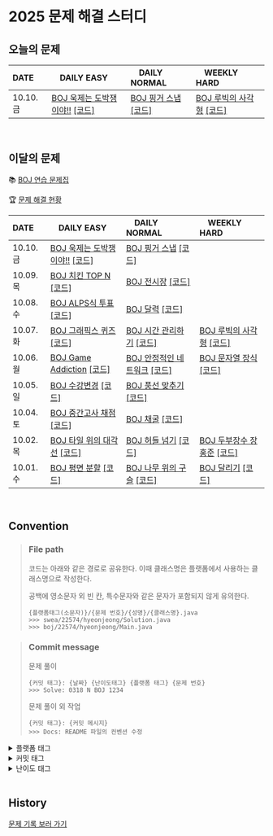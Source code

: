 <!--
|  |  |  |  |

[BOJ ](https://www.acmicpc.net/problem/) [[코드]](https://github.com/Problem-solve-study/code-store/tree/main/boj/)

| 10..  |  |  |  |

| 10.0.  | [BOJ ](https://www.acmicpc.net/problem/) [[코드]](https://github.com/Problem-solve-study/code-store/tree/main/boj/) | [BOJ ](https://www.acmicpc.net/problem/) [[코드]](https://github.com/Problem-solve-study/code-store/tree/main/boj/) | [BOJ ](https://www.acmicpc.net/problem/) [[코드]](https://github.com/Problem-solve-study/code-store/tree/main/boj/) |

| 10.0.  | [BOJ ](https://www.acmicpc.net/problem/) [[코드]](https://github.com/Problem-solve-study/code-store/tree/main/boj/) | [BOJ ](https://www.acmicpc.net/problem/) [[코드]](https://github.com/Problem-solve-study/code-store/tree/main/boj/) | |
-->

# 2025 문제 해결 스터디

## 오늘의 문제

| DATE      | <img src="https://d2gd6pc034wcta.cloudfront.net/tier/6-a.svg" width="12px" /> DAILY EASY | <img src="https://d2gd6pc034wcta.cloudfront.net/tier/11-a.svg" width="12px" /> DAILY NORMAL | <img src="https://d2gd6pc034wcta.cloudfront.net/tier/16-a.svg" width="12px" /> WEEKLY HARD |
| :-------- | :---------------------------------------------------------------------------------------------------------------------------------------------- | :----------------------------------------------------------------------------------------------------------------------------------------- | :--------------------------------------------------------------------------------------------------------------------------------------------------- |
| 10.10. 금 | [BOJ 욱제는 도박쟁이야!!](https://www.acmicpc.net/problem/14655) [[코드]](https://github.com/Problem-solve-study/code-store/tree/main/boj/14655) | [BOJ 핑거 스냅](https://www.acmicpc.net/problem/17394) [[코드]](https://github.com/Problem-solve-study/code-store/tree/main/boj/17394) | [BOJ 루빅의 사각형](https://www.acmicpc.net/problem/2549) [[코드]](https://github.com/Problem-solve-study/code-store/tree/main/boj/2549) |


<br>

## 이달의 문제

📚 [BOJ 연습 문제집](https://www.acmicpc.net/group/practice/22838)

🏆 [문제 해결 현황](https://github.com/Problem-solve-study)

| DATE      | <img src="https://d2gd6pc034wcta.cloudfront.net/tier/6-a.svg" width="12px" /> DAILY EASY | <img src="https://d2gd6pc034wcta.cloudfront.net/tier/11-a.svg" width="12px" /> DAILY NORMAL | <img src="https://d2gd6pc034wcta.cloudfront.net/tier/16-a.svg" width="12px" /> WEEKLY HARD |
| :-------- | :------------------------------------------------------------------------------------------------------------------------------------------------ | :------------------------------------------------------------------------------------------------------------------------------------------------- | :--------------------------------------------------------------------------------------------------------------------------------------------------- |
| 10.10. 금 | [BOJ 욱제는 도박쟁이야!!](https://www.acmicpc.net/problem/14655) [[코드]](https://github.com/Problem-solve-study/code-store/tree/main/boj/14655) | [BOJ 핑거 스냅](https://www.acmicpc.net/problem/17394) [[코드]](https://github.com/Problem-solve-study/code-store/tree/main/boj/17394) | |
| 10.09. 목 | [BOJ 치킨 TOP N](https://www.acmicpc.net/problem/11582) [[코드]](https://github.com/Problem-solve-study/code-store/tree/main/boj/11582) | [BOJ 전시장](https://www.acmicpc.net/problem/2515) [[코드]](https://github.com/Problem-solve-study/code-store/tree/main/boj/2515) | |
| 10.08. 수 | [BOJ ALPS식 투표](https://www.acmicpc.net/problem/2817) [[코드]](https://github.com/Problem-solve-study/code-store/tree/main/boj/2817) | [BOJ 달력](https://www.acmicpc.net/problem/20207) [[코드]](https://github.com/Problem-solve-study/code-store/tree/main/boj/20207) | |
| 10.07. 화 | [BOJ 그래픽스 퀴즈](https://www.acmicpc.net/problem/2876) [[코드]](https://github.com/Problem-solve-study/code-store/tree/main/boj/2876) | [BOJ 시간 관리하기](https://www.acmicpc.net/problem/6068) [[코드]](https://github.com/Problem-solve-study/code-store/tree/main/boj/6068) | [BOJ 루빅의 사각형](https://www.acmicpc.net/problem/2549) [[코드]](https://github.com/Problem-solve-study/code-store/tree/main/boj/2549) |
| 10.06. 월 | [BOJ Game Addiction](https://www.acmicpc.net/problem/20152) [[코드]](https://github.com/Problem-solve-study/code-store/tree/main/boj/20152) | [BOJ 안정적인 네트워크](https://www.acmicpc.net/problem/2406) [[코드]](https://github.com/Problem-solve-study/code-store/tree/main/boj/2406) | [BOJ 문자열 장식](https://www.acmicpc.net/problem/1294) [[코드]](https://github.com/Problem-solve-study/code-store/tree/main/boj/1294) |
| 10.05. 일 | [BOJ 수강변경](https://www.acmicpc.net/problem/23305) [[코드]](https://github.com/Problem-solve-study/code-store/tree/main/boj/23305) | [BOJ 풍선 맞추기](https://www.acmicpc.net/problem/11509) [[코드]](https://github.com/Problem-solve-study/code-store/tree/main/boj/11509) | |
| 10.04. 토 | [BOJ 중간고사 채점](https://www.acmicpc.net/problem/15702) [[코드]](https://github.com/Problem-solve-study/code-store/tree/main/boj/15702) | [BOJ 채굴](https://www.acmicpc.net/problem/15573) [[코드]](https://github.com/Problem-solve-study/code-store/tree/main/boj/15573) | |
| 10.02. 목 | [BOJ 타일 위의 대각선](https://www.acmicpc.net/problem/2168) [[코드]](https://github.com/Problem-solve-study/code-store/tree/main/boj/2168) | [BOJ 허들 넘기](https://www.acmicpc.net/problem/23286) [[코드]](https://github.com/Problem-solve-study/code-store/tree/main/boj/23286) | [BOJ 두부장수 장홍준](https://www.acmicpc.net/problem/1657) [[코드]](https://github.com/Problem-solve-study/code-store/tree/main/boj/1657) |
| 10.01. 수 | [BOJ 평면 분할](https://www.acmicpc.net/problem/18187) [[코드]](https://github.com/Problem-solve-study/code-store/tree/main/boj/18187) | [BOJ 나무 위의 구슬](https://www.acmicpc.net/problem/14570) [[코드]](https://github.com/Problem-solve-study/code-store/tree/main/boj/1577) | [BOJ 달리기](https://www.acmicpc.net/problem/14570) [[코드]](https://github.com/Problem-solve-study/code-store/tree/main/boj/12963) |

<br>

## Convention

> ### File path
>
> 코드는 아래와 같은 경로로 공유한다. 이때 클래스명은 플랫폼에서 사용하는 클래스명으로 작성한다.
>
> 공백에 영소문자 외 빈 칸, 특수문자와 같은 문자가 포함되지 않게 유의한다.
>
> ```
> {플랫폼태그(소문자)}/{문제 번호}/{성명}/{클래스명}.java
> >>> swea/22574/hyeonjeong/Solution.java
> >>> boj/22574/hyeonjeong/Main.java
> ```

> ### Commit message
>
> 문제 풀이
>
> ```
> {커밋 태그}: {날짜} {난이도태그} {플랫폼 태그} {문제 번호}
> >>> Solve: 0318 N BOJ 1234
> ```
>
> 문제 풀이 외 작업
>
> ```
> {커밋 태그}: {커밋 메시지}
> >>> Docs: README 파일의 컨벤션 수정
> ```

<details>
<summary>플랫폼 태그</summary>
<br>
  
| 플랫폼            | 태그 |
| :---------------- | :--- |
| 백준              | BOJ  |
| 프로그래머스      | PGS  |
| SW Expert Academy | SWEA |
</details>
<details>
<summary>커밋 태그</summary>
<br>

| 태그     | 설명                                      |
| :------- | :---------------------------------------- |
| Solve    | 문제 해결                                 |
| Try      | 문제 풀이 시도 (문제 해결 실패 사유 작성) |
| Refactor | 문제 해결 후 최적화, 코드 개선 등         |
| Rename   | 파일명, 폴더명 수정 혹은 폴더 이동        |
| Comment  | 코드 변경이 없는 주석 추가, 오타 수정 등  |
| Docs     | README와 같은 문서 수정                   |

</details>

<details>
<summary>난이도 태그</summary>
<br>

| 태그     | 설명                                      |
| :------- | :---------------------------------------- |
| E | Daily easy |
| N | Daily normal |
| H | weekly hard |

</details>

<br>

## History
[문제 기록 보러 가기](https://github.com/Problem-solve-study/code-store/blob/main/PROBLEM_HISTORY.md)
